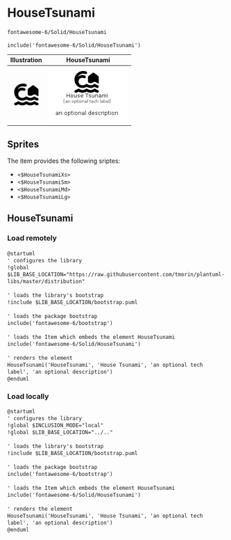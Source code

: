 # HouseTsunami


```text
fontawesome-6/Solid/HouseTsunami
```

```text
include('fontawesome-6/Solid/HouseTsunami')
```



| Illustration | HouseTsunami |
| :---: | :---: |
| ![illustration for Illustration](../../fontawesome-6/Solid/HouseTsunami.png) | ![illustration for HouseTsunami](../../fontawesome-6/Solid/HouseTsunami.Local.png) |



## Sprites
The item provides the following sriptes:

- `<$HouseTsunamiXs>`
- `<$HouseTsunamiSm>`
- `<$HouseTsunamiMd>`
- `<$HouseTsunamiLg>`





## HouseTsunami

### Load remotely
```plantuml
@startuml
' configures the library
!global $LIB_BASE_LOCATION="https://raw.githubusercontent.com/tmorin/plantuml-libs/master/distribution"

' loads the library's bootstrap
!include $LIB_BASE_LOCATION/bootstrap.puml

' loads the package bootstrap
include('fontawesome-6/bootstrap')

' loads the Item which embeds the element HouseTsunami
include('fontawesome-6/Solid/HouseTsunami')

' renders the element
HouseTsunami('HouseTsunami', 'House Tsunami', 'an optional tech label', 'an optional description')
@enduml
```

### Load locally
```plantuml
@startuml
' configures the library
!global $INCLUSION_MODE="local"
!global $LIB_BASE_LOCATION="../.."

' loads the library's bootstrap
!include $LIB_BASE_LOCATION/bootstrap.puml

' loads the package bootstrap
include('fontawesome-6/bootstrap')

' loads the Item which embeds the element HouseTsunami
include('fontawesome-6/Solid/HouseTsunami')

' renders the element
HouseTsunami('HouseTsunami', 'House Tsunami', 'an optional tech label', 'an optional description')
@enduml
```

